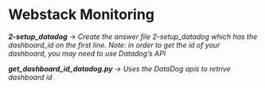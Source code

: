 # Webstack Monitoring

***2-setup_datadog*** -> *Create the answer file 2-setup_datadog which has the dashboard_id on the first line. Note: in order to get the id of your dashboard, you may need to use Datadog’s API*

***get_dashboard_id_datadog.py*** -> *Uses the DataDog apis to retrive dashboard id*
